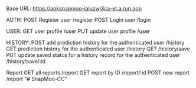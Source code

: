 Base URL: https://apksnapmoo-ialuzwj3ca-et.a.run.app

AUTH:
POST Register user
/register
POST Login user
/login

USER:
GET user profile 
/user
PUT update user profile
/user

HISTORY:
POST add prediction history for the authenticated user 
/history
GET prediction history for the authenticated user 
/history
GET 
/history/save
PUT update saved status for a history record for the authenticated user
/history/save/:id 

Report
GET all reports /report
GET report by ID /report/:id 
POST new report /report
"# SnapMoo-CC" 

